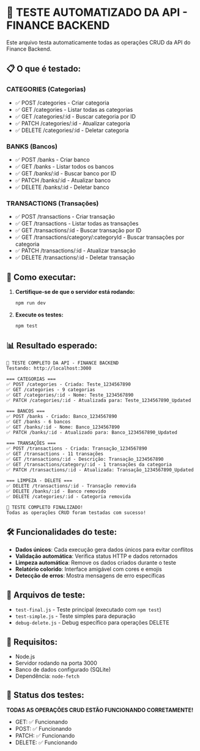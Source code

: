 # 🧪 TESTE AUTOMATIZADO DA API - FINANCE BACKEND

Este arquivo testa automaticamente todas as operações CRUD da API do Finance Backend.

## 📋 O que é testado:

### CATEGORIES (Categorias)
- ✅ POST /categories - Criar categoria
- ✅ GET /categories - Listar todas as categorias  
- ✅ GET /categories/:id - Buscar categoria por ID
- ✅ PATCH /categories/:id - Atualizar categoria
- ✅ DELETE /categories/:id - Deletar categoria

### BANKS (Bancos)
- ✅ POST /banks - Criar banco
- ✅ GET /banks - Listar todos os bancos
- ✅ GET /banks/:id - Buscar banco por ID
- ✅ PATCH /banks/:id - Atualizar banco
- ✅ DELETE /banks/:id - Deletar banco

### TRANSACTIONS (Transações)
- ✅ POST /transactions - Criar transação
- ✅ GET /transactions - Listar todas as transações
- ✅ GET /transactions/:id - Buscar transação por ID
- ✅ GET /transactions/category/:categoryId - Buscar transações por categoria
- ✅ PATCH /transactions/:id - Atualizar transação
- ✅ DELETE /transactions/:id - Deletar transação

## 🚀 Como executar:

1. **Certifique-se de que o servidor está rodando:**
   ```bash
   npm run dev
   ```

2. **Execute os testes:**
   ```bash
   npm test
   ```

## 📊 Resultado esperado:

```
🚀 TESTE COMPLETO DA API - FINANCE BACKEND
Testando: http://localhost:3000

=== CATEGORIAS ===
✅ POST /categories - Criada: Teste_1234567890
✅ GET /categories - 9 categorias
✅ GET /categories/:id - Nome: Teste_1234567890
✅ PATCH /categories/:id - Atualizada para: Teste_1234567890_Updated

=== BANCOS ===
✅ POST /banks - Criado: Banco_1234567890
✅ GET /banks - 6 bancos
✅ GET /banks/:id - Nome: Banco_1234567890
✅ PATCH /banks/:id - Atualizado para: Banco_1234567890_Updated

=== TRANSAÇÕES ===
✅ POST /transactions - Criada: Transação_1234567890
✅ GET /transactions - 11 transações
✅ GET /transactions/:id - Descrição: Transação_1234567890
✅ GET /transactions/category/:id - 1 transações da categoria
✅ PATCH /transactions/:id - Atualizada: Transação_1234567890_Updated

=== LIMPEZA - DELETE ===
✅ DELETE /transactions/:id - Transação removida
✅ DELETE /banks/:id - Banco removido
✅ DELETE /categories/:id - Categoria removida

🎉 TESTE COMPLETO FINALIZADO!
Todas as operações CRUD foram testadas com sucesso!
```

## 🛠️ Funcionalidades do teste:

- **Dados únicos**: Cada execução gera dados únicos para evitar conflitos
- **Validação automática**: Verifica status HTTP e dados retornados
- **Limpeza automática**: Remove os dados criados durante o teste
- **Relatório colorido**: Interface amigável com cores e emojis
- **Detecção de erros**: Mostra mensagens de erro específicas

## 📁 Arquivos de teste:

- `test-final.js` - Teste principal (executado com `npm test`)
- `test-simple.js` - Teste simples para depuração
- `debug-delete.js` - Debug específico para operações DELETE

## 🔧 Requisitos:

- Node.js
- Servidor rodando na porta 3000
- Banco de dados configurado (SQLite)
- Dependência: `node-fetch`

## 🎯 Status dos testes:

**TODAS AS OPERAÇÕES CRUD ESTÃO FUNCIONANDO CORRETAMENTE!**

- GET: ✅ Funcionando
- POST: ✅ Funcionando  
- PATCH: ✅ Funcionando
- DELETE: ✅ Funcionando
